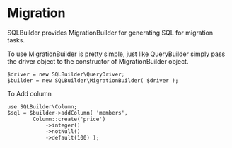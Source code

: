 Migration
=========

SQLBuilder provides MigrationBuilder for generating 
SQL for migration tasks.

To use MigrationBuilder is pretty simple, just like QueryBuilder 
simply pass the driver object to the constructor of MigrationBuilder object.

    $driver = new SQLBuilder\QueryDriver;
    $builder = new SQLBuilder\MigrationBuilder( $driver );

To Add column

    use SQLBuilder\Column;
    $sql = $builder->addColumn( 'members', 
            Column::create('price')
                ->integer()
                ->notNull()
                ->default(100) );

